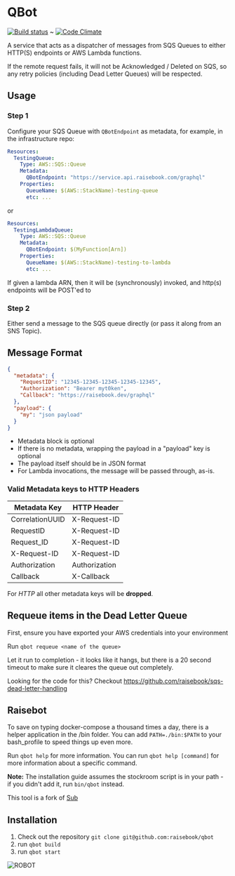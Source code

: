 # QBot

[![Build status](https://badge.buildkite.com/d917655283d9ece85db04d0a5728658321a0d9178d1c83ceab.svg)](https://buildkite.com/raisebook/qbot) ~ [![Code Climate](https://codeclimate.com/repos/58634001dd44b6205d001a33/badges/7d91b94ede7b0ebab932/gpa.svg)](https://codeclimate.com/repos/58634001dd44b6205d001a33/feed)

A service that acts as a dispatcher of messages from SQS Queues to either HTTP(S) endpoints or AWS Lambda functions.

If the remote request fails, it will not be Acknowledged / Deleted on SQS, so any retry policies (including Dead Letter Queues) will be respected.

## Usage

### Step 1
Configure your SQS Queue with `QBotEndpoint` as metadata, for example, in the infrastructure repo:

```yaml
Resources:
  TestingQueue:
    Type: AWS::SQS::Queue
    Metadata:
      QBotEndpoint: "https://service.api.raisebook.com/graphql"
    Properties:    
      QueueName: $(AWS::StackName)-testing-queue
      etc: ...
```

or

```yaml
Resources:
  TestingLambdaQueue:
    Type: AWS::SQS::Queue
    Metadata:
      QBotEndpoint: $(MyFunction[Arn])
    Properties:
      QueueName: $(AWS::StackName)-testing-to-lambda
      etc: ...
```

If given a lambda ARN, then it will be (synchronously) invoked, and http(s) endpoints will be POST'ed to
 
### Step 2

Either send a message to the SQS queue directly (or pass it along from an SNS Topic).

## Message Format

```json
{
  "metadata": {
    "RequestID": "12345-12345-12345-12345-12345",
    "Authorization": "Bearer myt0ken",
    "Callback": "https://raisebook.dev/graphql"
  },
  "payload": {
    "my": "json payload"
  }
}
```

* Metadata block is optional
* If there is no metadata, wrapping the payload in a "payload" key is optional
* The payload itself should be in JSON format
* For Lambda invocations, the message will be passed through, as-is.

### Valid Metadata keys to HTTP Headers

| Metadata Key    | HTTP Header    |
|-----------------|----------------|
| CorrelationUUID | X-Request-ID   | 
| RequestID       | X-Request-ID   |
| Request_ID      | X-Request-ID   |
| X-Request-ID    | X-Request-ID   |
| Authorization   | Authorization  |
| Callback        | X-Callback     |


For _HTTP_ all other metadata keys will be **dropped**.

## Requeue items in the Dead Letter Queue

First, ensure you have exported your AWS credentials into your environment

Run ```qbot requeue <name of the queue>```

Let it run to completion - it looks like it hangs, but there is a 20 second timeout to make sure it cleares the queue out completely.

Looking for the code for this? Checkout https://github.com/raisebook/sqs-dead-letter-handling

## Raisebot

To save on typing docker-compose a thousand times a day, there is a helper application in the /bin folder. You can add ```PATH=./bin:$PATH``` to your bash_profile to speed things up even more.

Run ```qbot help``` for more information. You can run ```qbot help [command]``` for more information about a specific command.

__Note:__ The installation guide assumes the stockroom script is in your path - if you didn't add it, run ```bin/qbot``` instead.

This tool is a fork of [Sub](https://github.com/basecamp/sub)

## Installation

1. Check out the repository ```git clone git@github.com:raisebook/qbot```
1. run ```qbot build```
1. run ```qbot start```


![ROBOT](http://i.imgur.com/hBURPq9.jpg "Claptrap")
